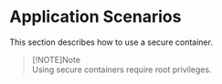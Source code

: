 # Application Scenarios

This section describes how to use a secure container.

> [!NOTE]Note   
> Using secure containers require root privileges.
